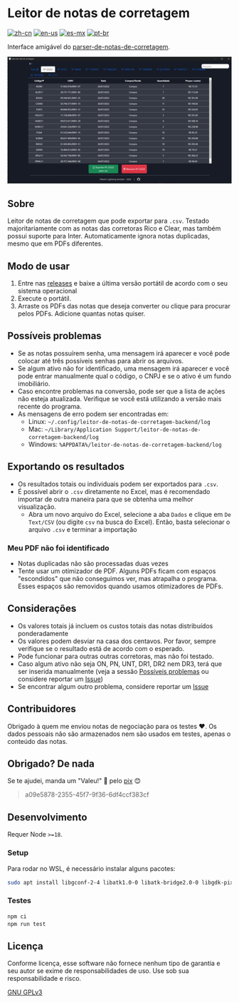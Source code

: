 # Leitor de notas de corretagem

[![zh-cn](https://img.shields.io/badge/lang-zh-blue.svg)](https://github.com/planetsLightningArrester/leitor-de-notas-de-corretagem/blob/electron/README.zh-cn.md)
[![en-us](https://img.shields.io/badge/lang-en-red.svg)](https://github.com/planetsLightningArrester/leitor-de-notas-de-corretagem/blob/electron/README.md)
[![es-mx](https://img.shields.io/badge/lang-es-yellow.svg)](https://github.com/planetsLightningArrester/leitor-de-notas-de-corretagem/blob/electron/README.es-mx.md)
[![pt-br](https://img.shields.io/badge/lang-pt--br-green.svg)](https://github.com/planetsLightningArrester/leitor-de-notas-de-corretagem/blob/electron/README.en-us.md)

Interface amigável do [parser-de-notas-de-corretagem](https://www.npmjs.com/package/parser-de-notas-de-corretagem).

![alt](./art/demo.png)

## Sobre
Leitor de notas de corretagem que pode exportar para `.csv`. Testado majoritariamente com as notas das corretoras Rico e Clear, mas também possui suporte para Inter. Automaticamente ignora notas duplicadas, mesmo que em PDFs diferentes.

## Modo de usar
1. Entre nas [releases](https://github.com/planetsLightningArrester/leitor-de-notas-de-corretagem/releases) e baixe a última versão portátil de acordo com o seu sistema operacional
2. Execute o portátil. 
3. Arraste os PDFs das notas que deseja converter ou clique para procurar pelos PDFs. Adicione quantas notas quiser.

## Possíveis problemas
- Se as notas possuírem senha, uma mensagem irá aparecer e você pode colocar até três possíveis senhas para abrir os arquivos.
- Se algum ativo não for identificado, uma mensagem irá aparecer e você pode entrar manualmente qual o código, o CNPJ e se o ativo é um fundo imobiliário.
- Caso encontre problemas na conversão, pode ser que a lista de ações não esteja atualizada. Verifique se você está utilizando a versão mais recente do programa.
- As mensagens de erro podem ser encontradas em:
  - Linux: `~/.config/leitor-de-notas-de-corretagem-backend/log`
  - Mac: `~/Library/Application Support/leitor-de-notas-de-corretagem-backend/log`
  - Windows: `%APPDATA%/leitor-de-notas-de-corretagem-backend/log`

## Exportando os resultados
- Os resultados totais ou individuais podem ser exportados para `.csv`.
- É possível abrir o `.csv` diretamente no Excel, mas é recomendado importar de outra maneira para que se obtenha uma melhor visualização.
   - Abra um novo arquivo do Excel, selecione a aba `Dados` e clique em `De Text/CSV` (ou digite `csv` na busca do Excel). Então, basta selecionar o arquivo `.csv` e terminar a importação

### Meu PDF não foi identificado
- Notas duplicadas não são processadas duas vezes
- Tente usar um otimizador de PDF. Alguns PDFs ficam com espaços "escondidos" que não conseguimos ver, mas atrapalha o programa. Esses espaços são removidos quando usamos otimizadores de PDFs.

## Considerações
- Os valores totais já incluem os custos totais das notas distribuídos ponderadamente
- Os valores podem desviar na casa dos centavos. Por favor, sempre verifique se o resultado está de acordo com o esperado.
- Pode funcionar para outras outras corretoras, mas não foi testado.
- Caso algum ativo não seja ON, PN, UNT, DR1, DR2 nem DR3, terá que ser inserida manualmente (veja a sessão [Possíveis problemas](#possíveis-problemas) ou considere reportar um [Issue](https://github.com/planetsLightningArrester/leitor-de-notas-de-corretagem/issues))
- Se encontrar algum outro problema, considere reportar um [Issue](https://github.com/planetsLightningArrester/leitor-de-notas-de-corretagem/issues)

## Contribuidores
Obrigado à quem me enviou notas de negociação para os testes ❤️. Os dados pessoais não são armazenados nem são usados em testes, apenas o conteúdo das notas.

## Obrigado? De nada
Se te ajudei, manda um "Valeu!" 👋 pelo [pix](https://www.bcb.gov.br/en/financialstability/pix_en) 😊
> a09e5878-2355-45f7-9f36-6df4ccf383cf

## Desenvolvimento

Requer Node `>=18`.

### Setup
Para rodar no WSL, é necessário instalar alguns pacotes:

```bash
sudo apt install libgconf-2-4 libatk1.0-0 libatk-bridge2.0-0 libgdk-pixbuf2.0-0 libgtk-3-0 libgbm-dev libnss3-dev libxss-dev libasound2 zip
```

### Testes

```bash
npm ci
npm run test
```

## Licença

Conforme licença, esse software não fornece nenhum tipo de garantia e seu autor se exime de responsabilidades de uso. Use sob sua responsabilidade e risco.

[GNU GPLv3](https://choosealicense.com/licenses/gpl-3.0/)
